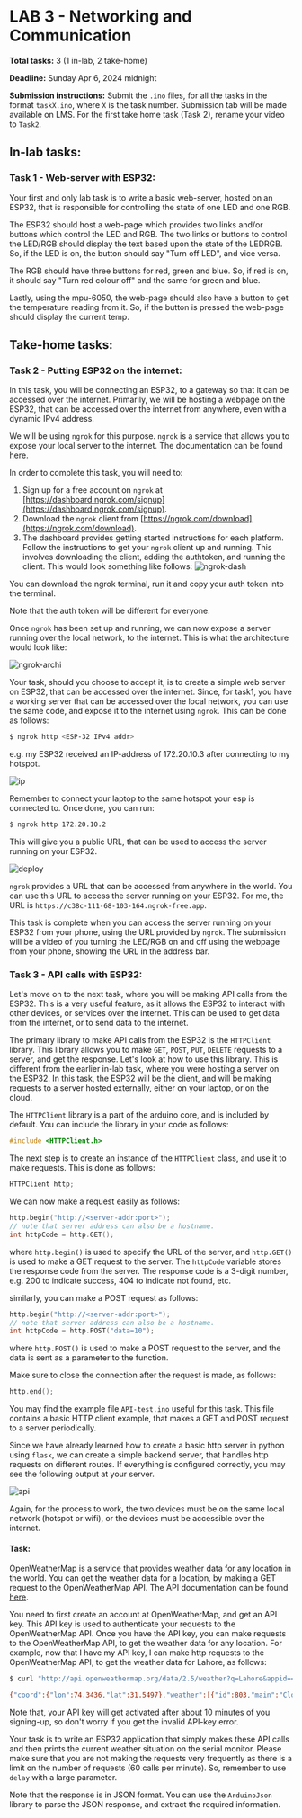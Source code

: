 # LAB 3 - Networking and Communication
**Total tasks:** 3 (1 in-lab, 2 take-home)

**Deadline:** Sunday Apr 6, 2024 midnight

**Submission instructions:** Submit the `.ino` files, for all the tasks in the format `taskX.ino`, where `X` is the task number. Submission tab will be made available on LMS. For the first take home task (Task 2), rename your video to `Task2`.

## In-lab tasks:
### Task 1 - Web-server with ESP32:
Your first and only lab task is to write a basic web-server, hosted on an ESP32, that is responsible for controlling the state of one LED and one RGB.

The ESP32 should host a web-page which provides two links and/or buttons which control the LED and RGB. The two links or buttons to control the LED/RGB should display the text based upon the state of the LEDRGB. So, if the LED is on, the button should say "Turn off LED", and vice versa.

The RGB should have three buttons for red, green and blue. So, if red is on, it should say "Turn red colour off" and the same for green and blue.

Lastly, using the mpu-6050, the web-page should also have a button to get the temperature reading from it. So, if the button is pressed the web-page should display the current temp.


## Take-home tasks:
### Task 2 - Putting ESP32 on the internet:
In this task, you will be connecting an ESP32, to a gateway so that it can be accessed over the internet. Primarily, we will be hosting a webpage on the ESP32, that can be accessed over the internet from anywhere, even with a dynamic IPv4 address.

We will be using `ngrok` for this purpose. `ngrok` is a service that allows you to expose your local server to the internet. The documentation can be found [here](https://ngrok.com/docs).

In order to complete this task, you will need to:
1. Sign up for a free account on `ngrok` at [https://dashboard.ngrok.com/signup](https://dashboard.ngrok.com/signup).
2. Download the `ngrok` client from [https://ngrok.com/download](https://ngrok.com/download).
3. The dashboard provides getting started instructions for each platform. Follow the instructions to get your `ngrok` client up and running. This involves downloading the client, adding the authtoken, and running the client. This would look something like follows:
![ngrok-dash](images/ngrok.png)

You can download the ngrok terminal, run it and copy your auth token into the terminal.

Note that the auth token will be different for everyone.

Once `ngrok` has been set up and running, we can now expose a server running over the local network, to the internet. This is what the architecture would look like:

![ngrok-archi](images/ngrok-architecture.png)

Your task, should you choose to accept it, is to create a simple web server on ESP32, that can be accessed over the internet. Since, for task1, you have a working server that can be accessed over the local network, you can use the same code, and expose it to the internet using `ngrok`. This can be done as follows:

```bash
$ ngrok http <ESP-32 IPv4 addr>
```

e.g. my ESP32 received an IP-address of 172.20.10.3 after connecting to my hotspot.

![ip](images/ip.png)

Remember to connect your laptop to the same hotspot your esp is connected to. Once done, you can run:
    
```bash
$ ngrok http 172.20.10.2
```

This will give you a public URL, that can be used to access the server running on your ESP32.

![deploy](images/ngrok-terminal.png)

`ngrok` provides a URL that can be accessed from anywhere in the world. You can use this URL to access the server running on your ESP32. For me, the URL is  `https://c38c-111-68-103-164.ngrok-free.app`.

This task is complete when you can access the server running on your ESP32 from your phone, using the URL provided by `ngrok`. The submission will be a video of you turning the LED/RGB on and off using the webpage from your phone, showing the URL in the address bar.

### Task 3 - API calls with ESP32:
Let's move on to the next task, where you will be making API calls from the ESP32. This is a very useful feature, as it allows the ESP32 to interact with other devices, or services over the internet. This can be used to get data from the internet, or to send data to the internet.

The primary library to make API calls from the ESP32 is the `HTTPClient` library. This library allows you to make `GET`, `POST`, `PUT`, `DELETE` requests to a server, and get the response. Let's look at how to use this library. This is different from the earlier in-lab task, where you were hosting a server on the ESP32. In this task, the ESP32 will be the client, and will be making requests to a server hosted externally, either on your laptop, or on the cloud.

The `HTTPClient` library is a part of the arduino core, and is included by default. You can include the library in your code as follows:
```cpp
#include <HTTPClient.h>
```

The next step is to create an instance of the `HTTPClient` class, and use it to make requests. This is done as follows:
```cpp
HTTPClient http;
```

We can now make a request easily as follows:
```cpp
http.begin("http://<server-addr:port>");
// note that server address can also be a hostname.
int httpCode = http.GET();
```
where `http.begin()` is used to specify the URL of the server, and `http.GET()` is used to make a GET request to the server. The `httpCode` variable stores the response code from the server. The response code is a 3-digit number, e.g. 200 to indicate success, 404 to indicate not found, etc.

similarly, you can make a POST request as follows:
```cpp
http.begin("http://<server-addr:port>");
// note that server address can also be a hostname.
int httpCode = http.POST("data=10");
```
where `http.POST()` is used to make a POST request to the server, and the data is sent as a parameter to the function.

Make sure to close the connection after the request is made, as follows:
```cpp
http.end();
```

You may find the example file `API-test.ino` useful for this task. This file contains a basic HTTP client example, that makes a GET and POST request to a server periodically.

Since we have already learned how to create a basic http server in python using `flask`, we can create a simple backend server, that handles http requests on different routes. If everything is configured correctly, you may see the following output at your server.

![api](images/api.png)

Again, for the process to work, the two devices must be on the same local network (hotspot or wifi), or the devices must be accessible over the internet.

#### Task:
OpenWeatherMap is a service that provides weather data for any location in the world. You can get the weather data for a location, by making a GET request to the OpenWeatherMap API. The API documentation can be found [here](https://openweathermap.org/api).

You need to first create an account at OpenWeatherMap, and get an API key. This API key is used to authenticate your requests to the OpenWeatherMap API. Once you have the API key, you can make requests to the OpenWeatherMap API, to get the weather data for any location. For example, now that I have my API key, I can make http requests to the OpenWeatherMap API, to get the weather data for Lahore, as follows:
```bash
$ curl "http://api.openweathermap.org/data/2.5/weather?q=Lahore&appid=<your-api-key>"

{"coord":{"lon":74.3436,"lat":31.5497},"weather":[{"id":803,"main":"Clouds","description":"broken clouds","icon":"04d"}],"base":"stations","main":{"temp":299.14,"feels_like":299.14,"temp_min":298.21,"temp_max":299.14,"pressure":1011,"humidity":57},"visibility":6000,"wind":{"speed":4.12,"deg":330},"clouds":{"all":75},"dt":1711631293,"sys":{"type":1,"id":7585,"country":"PK","sunrise":1711587364,"sunset":1711631940},"timezone":18000,"id":1172451,"name":"Lahore","cod":200}%
```
Note that, your API key will get activated after about 10 minutes of you signing-up, so don't worry if you get the invalid API-key error.

Your task is to write an ESP32 application that simply makes these API calls and then prints the current weather situation on the serial monitor. Please make sure that you are not making the requests very frequently as there is a limit on the number of requests (60 calls per minute). So, remember to use `delay` with a large parameter.

Note that the response is in JSON format. You can use the `ArduinoJson` library to parse the JSON response, and extract the required information.